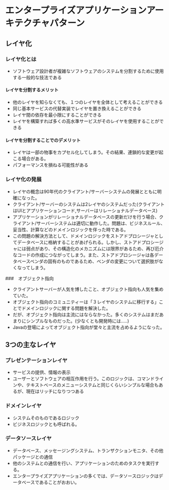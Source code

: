 # エンタープライズアプリケーションアーキテクチャパターン

## レイヤ化

### レイヤ化とは
* ソフトウェア設計者が複雑なソフトウェアのシステムを分割するために使用する一般的な技法である

#### レイヤを分割するメリット
* 他のレイヤを知らなくても、１つのレイヤを全体として考えることができる
* 同じ基本サービスの代替実装でレイヤを置き換えることができる
* レイヤ間の依存を最小限にすることができる
* レイヤを構築すれば多くの高水準サービスがそのレイヤを使用することができる

#### レイヤを分割することでのデメリット
* レイヤは一部の物事をカプセル化してしまう。その結果、連鎖的な変更が起こる場合がある。
* パフォーマンスを損ねる可能性がある

### レイヤ化の発展
* レイヤの概念は90年代のクライアント/サーバーシステムの発展とともに明確になった。
* クライアント/サーバーのシステムは2レイヤのシステムだった(クライアントはUIとアプリケーションコード,サーバーはリレーショナルデータベース)
* アプリケーションがリレーショナルデータベースの更新だけを行う場合、クライアント/サーバーシステムは適切に動作した。問題は、ビジネスルール、妥当性、計算などのドメインロジックを伴った時である。
* この問題の解決方法として、ドメインロジックをストアドプロシージャとしてデータベースに格納することがあげられる。しかし、ストアドプロシージャには弱点があり、その構造化のメカニズムには限界があるため、再び厄介なコードの作成につながってしまう。また、ストアドプロシージャは各データベースベンダの固有のものであるため、ベンダの変更について選択肢がなくなってしまう。

###　オブジェクト指向
* クライアントサーバーが人気を博したこと、オブジェクト指向も人気を集めていた。
* オブジェクト指向のコミュニティーは「３レイヤのシステムに移行する」ことでドメインロジックに関する問題を解決した。
* だが、オブジェクト指向は主流にはならなかった。多くのシステムはまだあまりにシンプルなものだった。(少なくとも開発時には.....)
* Javaの登場によってオブジェクト指向が堂々と主流を占めるようになった。

## 3つの主なレイヤ

### プレゼンテーションレイヤ
* サービスの提供、情報の表示
* ユーザーとソフトウェアの相互作用を行う。このロジックは、コマンドラインや、テキストベースのメニューシステムと同じくらいシンプルな場合もあるが、現在はリッチになりつつある

### ドメインレイヤ
* システムそのものであるロジック
* ビジネスロジックとも呼ばれる。

### データソースレイヤ
* データベース、メッセージングシステム、トランザクションモニタ、その他パッケージとの通信
* 他のシステムとの通信を行い、アプリケーションのためのタスクを実行する。
* エンタープライズアプリケーションの多くでは、データソースロジックはデータベースであることがおおい。